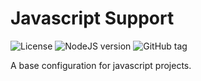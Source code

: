 # Javascript Support

![License](https://img.shields.io/github/license/player1os/javascript-support.svg)
![NodeJS version](https://img.shields.io/node/v/@player1os/javascript-support.svg?label=node%20version)
![GitHub tag](https://img.shields.io/github/tag/player1os/javascript-support.svg?label=version)

A base configuration for javascript projects.
